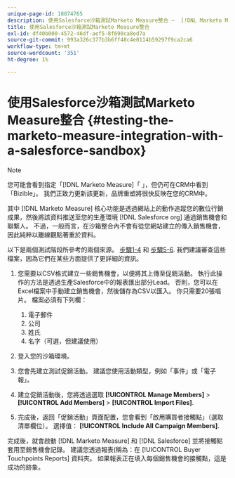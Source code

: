 ```yaml
---
unique-page-id: 18874765
description: 使用Salesforce沙箱測試Marketo Measure整合 —  [!DNL Marketo Measure]  — 產品檔案
title: 使用Salesforce沙箱測試Marketo Measure整合
exl-id: df40b000-4572-46df-aef5-8f690ca8ed7a
source-git-commit: 993a326c377b3b6ff48c4e0114b59297f9ca2ca6
workflow-type: tm+mt
source-wordcount: '351'
ht-degree: 1%

---
```


# 使用Salesforce沙箱測試Marketo Measure整合 {#testing-the-marketo-measure-integration-with-a-salesforce-sandbox}

>[!NOTE]
>
>您可能會看到指定「[!DNL Marketo Measure]「 」，但仍可在CRM中看到「Bizible」。 我們正致力更新該更新，品牌重塑將很快反映在您的CRM中。

其中 [!DNL Marketo Measure] 核心功能是透過網站上的動作追蹤您的數位行銷成果，然後將該資料推送至您的生產環境 [!DNL Salesforce org] 通過銷售機會和聯繫人。 不過，一般而言，在沙箱整合內不會有從您網站建立的傳入銷售機會，因此純粹以離線觀點著重於資料。

以下是兩個測試階段所參考的兩個來源。 [步驟1-4](https://help.salesforce.com/apex/HTViewHelpDoc?id=lead_import_wizard.htm&amp;language=en_US) 和 [步驟5-6](/help/channel-tracking-and-setup/offline-channels/syncing-offline-campaigns.md). 我們建議審查這些檔案，因為它們在某些方面提供了更詳細的資訊。

1. 您需要以CSV格式建立一些銷售機會，以便將其上傳至促銷活動。 執行此操作的方法是透過生產Salesforce中的報表匯出部分Lead。 否則，您可以在Excel檔案中手動建立銷售機會，然後儲存為CSV以匯入。 你只需要20張唱片。 檔案必須有下列欄：

   1. 電子郵件
   1. 公司
   1. 姓氏
   1. 名字（可選，但建議使用）

1. 登入您的沙箱環境。
1. 您會先建立測試促銷活動。 建議您使用活動類型，例如「事件」或「電子報」。
1. 建立促銷活動後，您將透過選取 **[!UICONTROL Manage Members]** > **[!UICONTROL Add Members]** > **[!UICONTROL Import Files]**.
1. 完成後，返回「促銷活動」頁面配置，您會看到「啟用購買者接觸點」（選取清單欄位）。 選擇值： **[!UICONTROL Include All Campaign Members]**.

完成後，就會啟動 [!DNL Marketo Measure] 和 [!DNL Salesforce] 並將接觸點套用至銷售機會記錄。 建議您透過報表(稱為：在 [!UICONTROL Buyer Touchpoints Reports] 資料夾。 如果報表正在填入每個銷售機會的接觸點，這是成功的跡象。
